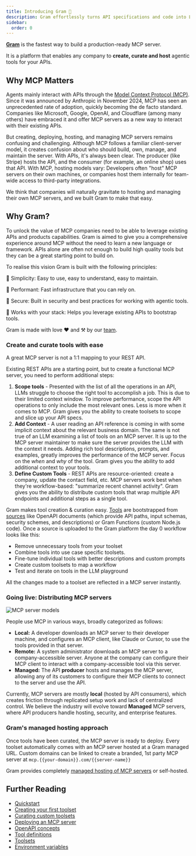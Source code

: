 ```yaml
---
title: Introducing Gram 👋
description: Gram effortlessly turns API specifications and code into LLM-ready tools, generating optimized tool definitions from OpenAPI documents and Gram Functions for powerful agentic workflows.
sidebar:
  order: 0
---
```


**[Gram](/product/gram)** is the fastest way to build a production-ready MCP server.

It is a platform that enables any company to **create, curate and host** agentic tools for your APIs.

## Why MCP Matters

Agents mainly interact with APIs through the [Model Context Protocol (MCP)](/mcp). Since it was announced by Anthropic in November 2024, MCP has seen an unprecedented rate of adoption, quickly becoming the de facto standard. Companies like Microsoft, Google, OpenAI, and Cloudflare (among many others) have embraced it and offer MCP servers as a new way to interact with their existing APIs.

But creating, deploying, hosting, and managing MCP servers remains confusing and challenging. Although MCP follows a familiar client-server model, it creates confusion about who should build, own, manage, and maintain the server. With APIs, it's always been clear. The producer (like Stripe) hosts the API, and the consumer (for example, an online shop) uses that API. With MCP, hosting models vary: Developers often "host" MCP servers on their own machines, or companies host them internally for team-wide access to third-party integrations.

We think that companies will naturally gravitate to hosting and managing their own MCP servers, and we built Gram to make that easy.

## Why Gram?

To unlock the value of MCP companies need to be able to leverage existing APIs and products capabilities. Gram is aimed to give you a comprehensive experience around MCP without the need to learn a new language or framework. APIs alone are often not enough to build high quality tools but they can be a great starting point to build on.

To realise this vision Gram is built with the following principles:

🔹 Simplicity: Easy to use, easy to understand, easy to maintain.

🔹 Performant: Fast infrastructure that you can rely on.

🔹 Secure: Built in security and best practices for working with agentic tools.

🔹 Works with your stack: Helps you leverage existing APIs to bootstrap tools.

Gram is made with love ❤️ and ⚒️ by our [team](/company).

### Create and curate tools with ease

A great MCP server is not a 1:1 mapping to your REST API.

Existing REST APIs are a starting point, but to create a functional MCP server, you need to perform additional steps:

1. **Scope tools** - Presented with the list of all the operations in an API, LLMs struggle to choose the right tool to accomplish a job. This is due to their limited context window. To improve performance, scope the API operations to only include the most relevant ones. Less is more when it comes to MCP. Gram gives you the ability to create toolsets to scope and slice up your API specs.
2. **Add Context** - A user reading an API reference is coming in with some implicit context about the relevant business domain. The same is not true of an LLM examining a list of tools on an MCP server. It is up to the MCP server maintainer to make sure the server provides the LLM with the context it needs. Adding rich tool descriptions, prompts, and examples, greatly improves the performance of the MCP server. Focus on the _when_ and _why_ of the tool. Gram gives you the ability to add additional context to your tools.
3. **Define Custom Tools** - REST APIs are resource-oriented: create a company, update the contact field, etc. MCP servers work best when they're workflow-based: "summarize recent channel activity". Gram gives you the ability to distribute custom tools that wrap multiple API endpoints and additional steps as a single tool.

Gram makes tool creation & curation easy. [Tools](concepts/tool-definitions) are bootstrapped from [sources](concepts/tool-sources) like OpenAPI documents (which provide API paths, input schemas, security schemes, and descriptions) or Gram Functions (custom Node.js code). Once a source is uploaded to the Gram platform the day 0 workflow looks like this:

* Remove unnecessary tools from your toolset
* Combine tools into use case specific toolsets.
* Fine-tune individual tools with better descriptions and custom prompts
* Create custom toolsets to map a workflow
* Test and iterate on tools in the LLM playground

All the changes made to a toolset are reflected in a MCP server instantly.

### Going live: Distributing MCP servers

![MCP server models](/img/blog/the-easiest-way-to-host-mcp-servers/managed-mcp.png)

People use MCP in various ways, broadly categorized as follows:

* **Local:** A developer downloads an MCP server to their developer machine, and configures an MCP client, like Claude or Cursor, to use the tools provided in that server.
* **Remote:** A system administrator downloads an MCP server to a company-accessible server. Anyone at the company can configure their MCP client to interact with a company-accessible tool via this server.
* **Managed:** The API **producer** hosts and manages the MCP server, allowing any of its customers to configure their MCP clients to connect to the server and use the API.

Currently, MCP servers are mostly **local** (hosted by API consumers), which creates friction through replicated setup work and lack of centralized control. We believe the industry will evolve toward **Managed** MCP servers, where API producers handle hosting, security, and enterprise features.

### Gram's managed hosting approach

Once tools have been curated, the MCP server is ready to deploy. Every toolset automatically comes with an MCP server hosted at a Gram managed URL. Custom domains can be linked to create a branded, 1st party MCP server at `mcp.{{your-domain}}.com/{{server-name}}`

Gram provides completely [managed hosting of MCP servers](gram-quickstart) or self-hosted.

<!-- ## LLM-Friendly Docs

This documentation site is also available in [llms.txt](https://llmstxt.org/) format, which is a simple markdown standard that LLMs can consume easily.

The `llms.txt` references two ways to access the LLM-friendly documentation:
* `llms-small.txt` is an abridged developer documentation for the site.
* `llms-full.txt` contains the entire documentation. Note this may exceed the context window of your LLM.
  
In addition, any page can be accessed as markdown by appending .md to the URL. For example, this page would become `https://docs.getgram.ai/introduction.md` , which you can view [here](https://docs.getgram.ai/introduction.md).

Finally, you can copy the contents of any page as markdown by pressing “Cmd+C” (or “Ctrl+C” on Windows) on your keyboard. -->

## Further Reading

* [Quickstart](gram-quickstart)
* [Creating your first toolset](build-mcp/create-default-toolset)
* [Curating custom toolsets](build-mcp/custom-toolsets)
* [Deploying an MCP server](host-mcp/deploy-mcp-server)
* [OpenAPI concepts](concepts/tool-sources)
* [Tool definitions](concepts/tool-definitions)
* [Toolsets](concepts/toolsets)
* [Environment variables](concepts/environments)
